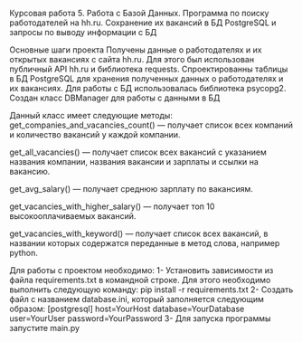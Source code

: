 Курсовая работа 5. Работа с Базой Данных. 
Программа по поиску работодателей на hh.ru. Сохранение их вакансий в БД PostgreSQL и запросы по выводу информации с БД

Основные шаги проекта Получены данные о работодателях и их открытых вакансиях с сайта hh.ru. Для этого был использован публичный API hh.ru и библиотека requests.
Спроектированны таблицы в БД PostgreSQL для хранения полученных данных о работодателях и их вакансиях. Для работы с БД использовалась библиотека psycopg2. 
Создан класс DBManager для работы с данными в БД

Данный класс имеет следующие методы:
get_companies_and_vacancies_count() — получает список всех компаний и количество вакансий у каждой компании.

get_all_vacancies() — получает список всех вакансий с указанием названия компании, названия вакансии и зарплаты и ссылки на вакансию.

get_avg_salary() — получает среднюю зарплату по вакансиям.

get_vacancies_with_higher_salary() — получает топ 10 высокооплачиваемых вакансий.

get_vacancies_with_keyword() — получает список всех вакансий, в названии которых содержатся переданные в метод слова, например python.

Для работы с проектом необходимо:
   1- Установить зависимости из файла requirements.txt в командной строке. Для этого необходимо выполнить следующую команду: pip install -r requirements.txt
   2- Создать файл с названием database.ini, который заполняется следующим образом:
   [postgresql]
   host=YourHost
   database=YourDatabase
   user=YourUser
   password=YourPassword
   3- Для запуска программы запустите main.py
